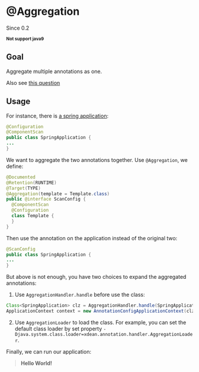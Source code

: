 # @Aggregation
Since 0.2

<sub>**Not support java9**</sub>

## Goal
Aggregate multiple annotations as one.

Also see [this question](https://stackoverflow.com/questions/33345605/java-custom-annotation-aggregate-multiple-annotations)

## Usage

For instance, there is [a spring application](http://projects.spring.io/spring-framework/#quick-start):

```java
@Configuration
@ComponentScan
public class SpringApplication {
...
}
```

We want to aggregate the two annotations together. Use `@Aggregation`, we define:

```java
@Documented
@Retention(RUNTIME)
@Target(TYPE)
@Aggregation(template = Template.class)
public @interface ScanConfig {
  @ComponentScan
  @Configuration
  class Template {
  }
}
```

Then use the annotation on the application instead of the original two:

```java
@ScanConfig
public class SpringApplication {
...
}
```

But above is not enough, you have two choices to  expand the aggregated annotations:

1. Use `AggregationHandler.handle` before use the class:

```java
Class<SpringApplication> clz = AggregationHandler.handle(SpringApplication.class);
ApplicationContext context = new AnnotationConfigApplicationContext(clz);
```

2. Use `AggregationLoader` to load the class. For example, you can set the default class loader by set property `-Djava.system.class.loader=xdean.annotation.handler.AggregationLoader`. 

Finally, we can run our application:

> **Hello World!**
